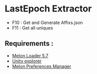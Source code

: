 # LastEpoch Extractor
+ F10 : Get and Generate Affixs.json
+ F11 : Get all uniques

## Requirements :
+ [Melon Loader 5.7](https://github.com/LavaGang/MelonLoader)
+ [Unity explorer](https://github.com/sinai-dev/UnityExplorer/)
+ [Melon Preferences Manager](https://github.com/sinai-dev/MelonPreferencesManager)
